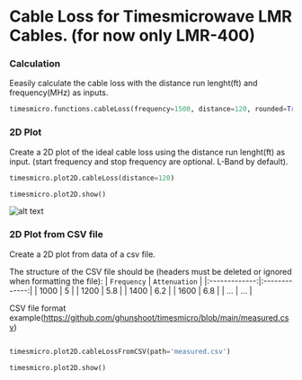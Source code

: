 # Cable Loss for Timesmicrowave LMR Cables. (for now only LMR-400)

### Calculation
Eeasily calculate the cable loss with the distance run lenght(ft) and frequency(MHz) as inputs.

```python
timesmicro.functions.cableLoss(frequency=1500, distance=120, rounded=True)
```
### 2D Plot
Create a 2D plot of the ideal cable loss using the distance run lenght(ft) as input. (start frequency and stop frequency are optional. L-Band by default).

```python
timesmicro.plot2D.cableLoss(distance=120)

timesmicro.plot2D.show()
```

![alt text](https://github.com/ghunshoot/timesmicro/blob/main/CL-LMR400-120ft.png)

### 2D Plot from CSV file
Create a 2D plot from data of a csv file.

The structure of the CSV file should be (headers must be deleted or ignored when formatting the file):
| `Frequency`   | `Attenuation` |
|:-------------:|:-------------:|
| 1000          | 5             |
| 1200          | 5.8           |
| 1400          | 6.2           |
| 1600          | 6.8           |
| ...           | ...           |

CSV file format example(https://github.com/ghunshoot/timesmicro/blob/main/measured.csv)


```python

timesmicro.plot2D.cableLossFromCSV(path='measured.csv')

timesmicro.plot2D.show()
```
